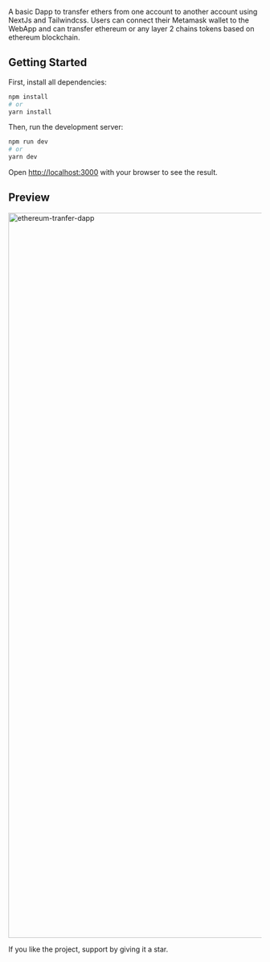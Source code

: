 A basic Dapp to transfer ethers from one account to another account using NextJs and Tailwindcss. Users can connect their Metamask wallet to the WebApp and can transfer ethereum or any layer 2 chains tokens based on ethereum blockchain.

## Getting Started

First, install all dependencies:

```bash
npm install
# or
yarn install
```
Then, run the development server: 

```bash
npm run dev
# or
yarn dev
```

Open [http://localhost:3000](http://localhost:3000) with your browser to see the result.

## Preview

<img width="1440" alt="ethereum-tranfer-dapp" src="https://user-images.githubusercontent.com/81639340/171578347-2a7da0e8-558e-461d-848d-0063ca3011ff.png">


If you like the project, support by giving it a star.
